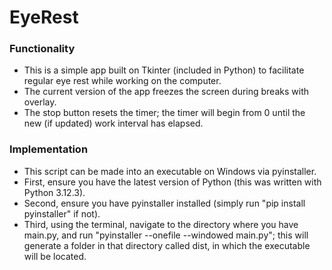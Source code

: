# EyeRest
### Functionality
- This is a simple app built on Tkinter (included in Python) to facilitate regular eye rest while working on the computer.
- The current version of the app freezes the screen during breaks with overlay.
- The stop button resets the timer; the timer will begin from 0 until the new (if updated) work interval has elapsed.
### Implementation
- This script can be made into an executable on Windows via pyinstaller.
- First, ensure you have the latest version of Python (this was written with Python 3.12.3).
- Second, ensure you have pyinstaller installed (simply run "pip install pyinstaller" if not).
- Third, using the terminal, navigate to the directory where you have main.py, and run "pyinstaller --onefile --windowed main.py"; this will generate a folder in that directory called dist, in which the executable will be located. 
